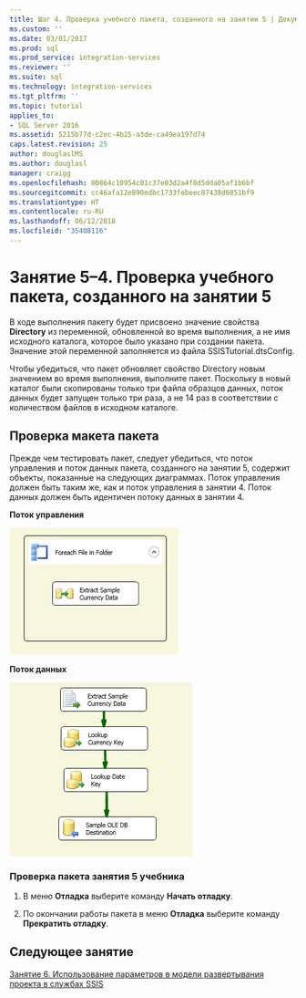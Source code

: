 ```yaml
---
title: Шаг 4. Проверка учебного пакета, созданного на занятии 5 | Документы Майкрософт
ms.custom: ''
ms.date: 03/01/2017
ms.prod: sql
ms.prod_service: integration-services
ms.reviewer: ''
ms.suite: sql
ms.technology: integration-services
ms.tgt_pltfrm: ''
ms.topic: tutorial
applies_to:
- SQL Server 2016
ms.assetid: 5215b77d-c2ec-4b25-a3de-ca49ea197d74
caps.latest.revision: 25
author: douglaslMS
ms.author: douglasl
manager: craigg
ms.openlocfilehash: 00864c10954c01c37e03d2a4f8d5dda05af1b6bf
ms.sourcegitcommit: cc46afa12e890edbc1733febeec87438d6051bf9
ms.translationtype: HT
ms.contentlocale: ru-RU
ms.lasthandoff: 06/12/2018
ms.locfileid: "35408116"
---
```

# <a name="lesson-5-4---testing-the-lesson-5-tutorial-package"></a>Занятие 5–4. Проверка учебного пакета, созданного на занятии 5
В ходе выполнения пакету будет присвоено значение свойства **Directory** из переменной, обновленной во время выполнения, а не имя исходного каталога, которое было указано при создании пакета. Значение этой переменной заполняется из файла SSISTutorial.dtsConfig.  
  
Чтобы убедиться, что пакет обновляет свойство Directory новым значением во время выполнения, выполните пакет. Поскольку в новый каталог были скопированы только три файла образцов данных, поток данных будет запущен только три раза, а не 14 раз в соответствии с количеством файлов в исходном каталоге.  
  
## <a name="checking-the-package-layout"></a>Проверка макета пакета  
Прежде чем тестировать пакет, следует убедиться, что поток управления и поток данных пакета, созданного на занятии 5, содержит объекты, показанные на следующих диаграммах. Поток управления должен быть таким же, как и поток управления в занятии 4. Поток данных должен быть идентичен потоку данных в занятии 4.  
  
**Поток управления**  
  
![Поток управления в пакете](../integration-services/media/task4lesson2control.gif "Поток управления в пакете")  
  
**Поток данных**  
  
![Поток данных в пакете](../integration-services/media/task9lesson1data.gif "Поток данных в пакете")  
  
### <a name="to-test-the-lesson-5-tutorial-package"></a>Проверка пакета занятия 5 учебника  
  
1.  В меню **Отладка** выберите команду **Начать отладку**.  
  
2.  По окончании работы пакета в меню **Отладка** выберите команду **Прекратить отладку**.  
  
## <a name="next-lesson"></a>Следующее занятие  
[Занятие 6. Использование параметров в модели развертывания проекта в службах SSIS](../integration-services/lesson-6-using-parameters-with-the-project-deployment-model-in-ssis.md)  
  
  
  
